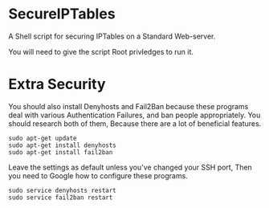 # SecureIPTables

A Shell script for securing IPTables on a Standard Web-server.

You will need to give the script Root privledges to run it.


# Extra Security

You should also install Denyhosts and Fail2Ban because these programs deal with various Authentication Failures, and ban people appropriately. You should research both of them, Because there are a lot of beneficial features.

```
sudo apt-get update
sudo apt-get install denyhosts
sudo apt-get install fail2ban
```

Leave the settings as default unless you've changed your SSH port, 
Then you need to Google how to configure these programs.

```
sudo service denyhosts restart
sudo service fail2ban restart
```
